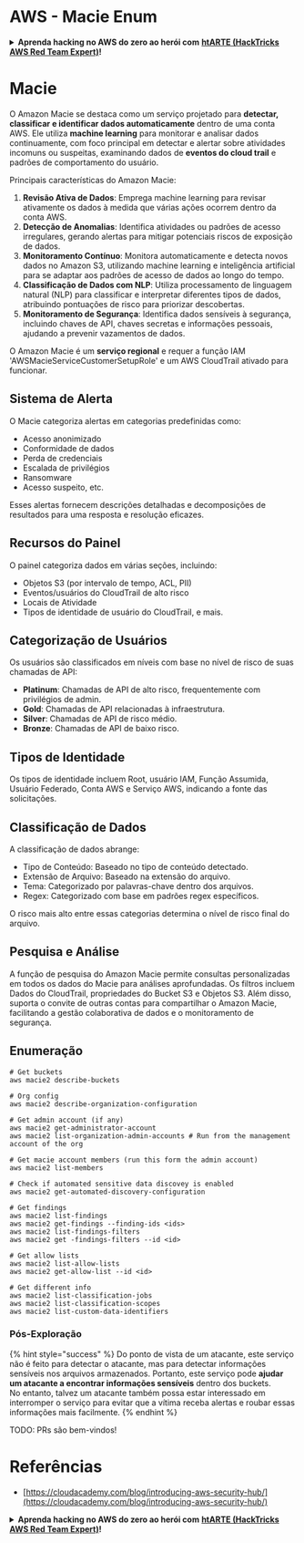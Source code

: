 # AWS - Macie Enum

<details>

<summary><strong>Aprenda hacking no AWS do zero ao herói com</strong> <a href="https://training.hacktricks.xyz/courses/arte"><strong>htARTE (HackTricks AWS Red Team Expert)</strong></a><strong>!</strong></summary>

Outras formas de apoiar o HackTricks:

* Se você quer ver sua **empresa anunciada no HackTricks** ou **baixar o HackTricks em PDF**, confira os [**PLANOS DE ASSINATURA**](https://github.com/sponsors/carlospolop)!
* Adquira o [**material oficial PEASS & HackTricks**](https://peass.creator-spring.com)
* Descubra [**A Família PEASS**](https://opensea.io/collection/the-peass-family), nossa coleção de [**NFTs**](https://opensea.io/collection/the-peass-family) exclusivos
* **Junte-se ao grupo** 💬 [**Discord**](https://discord.gg/hRep4RUj7f) ou ao grupo [**telegram**](https://t.me/peass) ou **siga**-me no **Twitter** 🐦 [**@carlospolopm**](https://twitter.com/carlospolopm)**.**
* **Compartilhe suas técnicas de hacking enviando PRs para os repositórios do GitHub** [**HackTricks**](https://github.com/carlospolop/hacktricks) e [**HackTricks Cloud**](https://github.com/carlospolop/hacktricks-cloud).

</details>

# Macie

O Amazon Macie se destaca como um serviço projetado para **detectar, classificar e identificar dados automaticamente** dentro de uma conta AWS. Ele utiliza **machine learning** para monitorar e analisar dados continuamente, com foco principal em detectar e alertar sobre atividades incomuns ou suspeitas, examinando dados de **eventos do cloud trail** e padrões de comportamento do usuário.

Principais características do Amazon Macie:

1. **Revisão Ativa de Dados**: Emprega machine learning para revisar ativamente os dados à medida que várias ações ocorrem dentro da conta AWS.
2. **Detecção de Anomalias**: Identifica atividades ou padrões de acesso irregulares, gerando alertas para mitigar potenciais riscos de exposição de dados.
3. **Monitoramento Contínuo**: Monitora automaticamente e detecta novos dados no Amazon S3, utilizando machine learning e inteligência artificial para se adaptar aos padrões de acesso de dados ao longo do tempo.
4. **Classificação de Dados com NLP**: Utiliza processamento de linguagem natural (NLP) para classificar e interpretar diferentes tipos de dados, atribuindo pontuações de risco para priorizar descobertas.
5. **Monitoramento de Segurança**: Identifica dados sensíveis à segurança, incluindo chaves de API, chaves secretas e informações pessoais, ajudando a prevenir vazamentos de dados.

O Amazon Macie é um **serviço regional** e requer a função IAM 'AWSMacieServiceCustomerSetupRole' e um AWS CloudTrail ativado para funcionar.

## Sistema de Alerta

O Macie categoriza alertas em categorias predefinidas como:

- Acesso anonimizado
- Conformidade de dados
- Perda de credenciais
- Escalada de privilégios
- Ransomware
- Acesso suspeito, etc.

Esses alertas fornecem descrições detalhadas e decomposições de resultados para uma resposta e resolução eficazes.

## Recursos do Painel

O painel categoriza dados em várias seções, incluindo:

- Objetos S3 (por intervalo de tempo, ACL, PII)
- Eventos/usuários do CloudTrail de alto risco
- Locais de Atividade
- Tipos de identidade de usuário do CloudTrail, e mais.

## Categorização de Usuários

Os usuários são classificados em níveis com base no nível de risco de suas chamadas de API:

- **Platinum**: Chamadas de API de alto risco, frequentemente com privilégios de admin.
- **Gold**: Chamadas de API relacionadas à infraestrutura.
- **Silver**: Chamadas de API de risco médio.
- **Bronze**: Chamadas de API de baixo risco.

## Tipos de Identidade

Os tipos de identidade incluem Root, usuário IAM, Função Assumida, Usuário Federado, Conta AWS e Serviço AWS, indicando a fonte das solicitações.

## Classificação de Dados

A classificação de dados abrange:

- Tipo de Conteúdo: Baseado no tipo de conteúdo detectado.
- Extensão de Arquivo: Baseado na extensão do arquivo.
- Tema: Categorizado por palavras-chave dentro dos arquivos.
- Regex: Categorizado com base em padrões regex específicos.

O risco mais alto entre essas categorias determina o nível de risco final do arquivo.

## Pesquisa e Análise

A função de pesquisa do Amazon Macie permite consultas personalizadas em todos os dados do Macie para análises aprofundadas. Os filtros incluem Dados do CloudTrail, propriedades do Bucket S3 e Objetos S3. Além disso, suporta o convite de outras contas para compartilhar o Amazon Macie, facilitando a gestão colaborativa de dados e o monitoramento de segurança.


## Enumeração
```
# Get buckets
aws macie2 describe-buckets

# Org config
aws macie2 describe-organization-configuration

# Get admin account (if any)
aws macie2 get-administrator-account
aws macie2 list-organization-admin-accounts # Run from the management account of the org

# Get macie account members (run this form the admin account)
aws macie2 list-members

# Check if automated sensitive data discovey is enabled
aws macie2 get-automated-discovery-configuration

# Get findings
aws macie2 list-findings
aws macie2 get-findings --finding-ids <ids>
aws macie2 list-findings-filters
aws macie2 get -findings-filters --id <id>

# Get allow lists
aws macie2 list-allow-lists
aws macie2 get-allow-list --id <id>

# Get different info
aws macie2 list-classification-jobs
aws macie2 list-classification-scopes
aws macie2 list-custom-data-identifiers
```
### Pós-Exploração

{% hint style="success" %}
Do ponto de vista de um atacante, este serviço não é feito para detectar o atacante, mas para detectar informações sensíveis nos arquivos armazenados. Portanto, este serviço pode **ajudar um atacante a encontrar informações sensíveis** dentro dos buckets.\
No entanto, talvez um atacante também possa estar interessado em interromper o serviço para evitar que a vítima receba alertas e roubar essas informações mais facilmente.
{% endhint %}

TODO: PRs são bem-vindos!

# Referências
* [https://cloudacademy.com/blog/introducing-aws-security-hub/](https://cloudacademy.com/blog/introducing-aws-security-hub/)

<details>

<summary><strong>Aprenda hacking no AWS do zero ao herói com</strong> <a href="https://training.hacktricks.xyz/courses/arte"><strong>htARTE (HackTricks AWS Red Team Expert)</strong></a><strong>!</strong></summary>

Outras formas de apoiar o HackTricks:

* Se você quer ver sua **empresa anunciada no HackTricks** ou **baixar o HackTricks em PDF**, confira os [**PLANOS DE ASSINATURA**](https://github.com/sponsors/carlospolop)!
* Adquira o [**material oficial PEASS & HackTricks**](https://peass.creator-spring.com)
* Descubra [**A Família PEASS**](https://opensea.io/collection/the-peass-family), nossa coleção de [**NFTs**](https://opensea.io/collection/the-peass-family) exclusivos
* **Junte-se ao grupo** 💬 [**Discord**](https://discord.gg/hRep4RUj7f) ou ao grupo [**telegram**](https://t.me/peass) ou **siga-me** no **Twitter** 🐦 [**@carlospolopm**](https://twitter.com/carlospolopm)**.**
* **Compartilhe suas técnicas de hacking enviando PRs para os repositórios do GitHub** [**HackTricks**](https://github.com/carlospolop/hacktricks) e [**HackTricks Cloud**](https://github.com/carlospolop/hacktricks-cloud).

</details>
